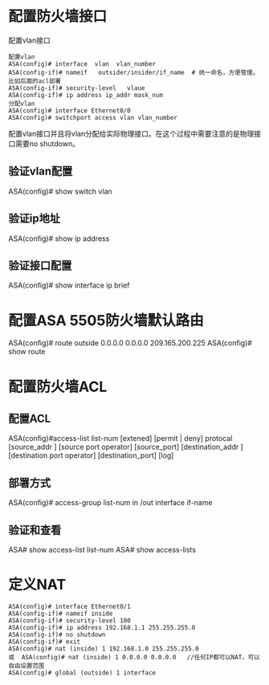 # 配置防火墙接口
配置vlan接口

```
配置vlan
ASA(config)# interface  vlan  vlan_number
ASA(config-if)# nameif   outsider/insider/if_name  # 统一命名，方便管理。比如后面的acl部署
ASA(config-if)# security-level   vlaue
ASA(config-if)# ip address ip_addr mask_num
分配vlan
ASA(config)# interface Ethernet0/0  
ASA(config)# switchport access vlan vlan_number
```


配置vlan接口并且将vlan分配给实际物理接口。在这个过程中需要注意的是物理接口需要no shutdown。
## 验证vlan配置
ASA(config)# show switch vlan
## 验证ip地址
ASA(config)# show ip address 
## 验证接口配置
ASA(config)# show interface ip brief

# 配置ASA 5505防火墙默认路由
ASA(config)# route outside 0.0.0.0 0.0.0.0 209.165.200.225
ASA(config)# show  route
# 配置防火墙ACL
## 配置ACL
ASA(config)#access-list list-num  [extened]  [permit | deny] protocal  [source_addr ] [source port operator] [source_port] [destination_addr ] [destination port operator] [destination_port] [log]
 ## 部署方式
ASA(config)# access-group list-num in /out interface if-name
## 验证和查看
ASA# show access-list list-num 
ASA# show access-lists
# 定义NAT

```
ASA(config)# interface Ethernet0/1
ASA(config-if)# nameif inside
ASA(config-if)# security-level 100
ASA(config-if)# ip address 192.168.1.1 255.255.255.0
ASA(config-if)# no shutdown
ASA(config-if)# exit
ASA(config)# nat (inside) 1 192.168.1.0 255.255.255.0
或  ASA(config)# nat (inside) 1 0.0.0.0 0.0.0.0   //任何IP都可以NAT，可以自由设置范围
ASA(config)# global (outside) 1 interface 
```


